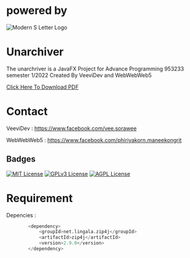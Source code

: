 # powered by
![Modern S Letter Logo](https://user-images.githubusercontent.com/65585968/192086923-a753548a-7e8b-4cb0-9eab-2d36ab042b32.png)

# Unarchiver

The unarchriver is a JavaFX Project for Advance Programming 953233 semester 1/2022
Created By VeeviDev and WebWebWeb5

[Click Here To Download PDF](https://github.com/Vee-Sorawee/Unarchiver/files/9563062/233_project_I.pdf)

# Contact
VeeviDev : https://www.facebook.com/vee.sorawee

WebWebWeb5 : https://www.facebook.com/phiriyakorn.maneekongrit

## Badges

[![MIT License](https://img.shields.io/badge/License-MIT-green.svg)](https://choosealicense.com/licenses/mit/)
[![GPLv3 License](https://img.shields.io/badge/License-GPL%20v3-yellow.svg)](https://opensource.org/licenses/)
[![AGPL License](https://img.shields.io/badge/license-AGPL-blue.svg)](http://www.gnu.org/licenses/agpl-3.0)

# Requirement

Depencies :
```python
        <dependency>
            <groupId>net.lingala.zip4j</groupId>
            <artifactId>zip4j</artifactId>
            <version>2.9.0</version>
        </dependency>

```
